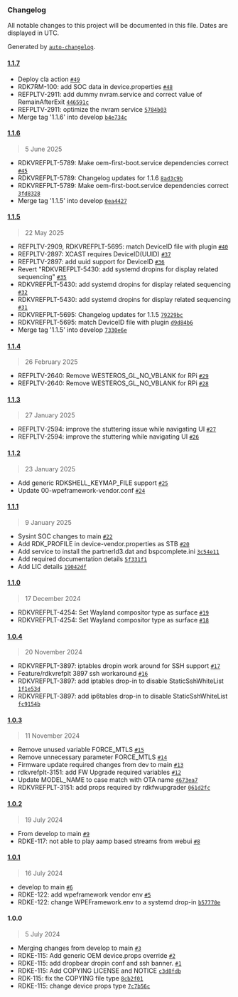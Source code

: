 ### Changelog

All notable changes to this project will be documented in this file. Dates are displayed in UTC.

Generated by [`auto-changelog`](https://github.com/CookPete/auto-changelog).

#### [1.1.7](https://github.com/rdkcentral/rdkvhal-sysint-raspberrypi4/compare/1.1.6...1.1.7)

- Deploy cla action [`#49`](https://github.com/rdkcentral/rdkvhal-sysint-raspberrypi4/pull/49)
- RDK7RM-100: add SOC data in device.properties [`#48`](https://github.com/rdkcentral/rdkvhal-sysint-raspberrypi4/pull/48)
- REFPLTV-2911: add dummy nvram.service and correct value of RemainAfterExit [`446591c`](https://github.com/rdkcentral/rdkvhal-sysint-raspberrypi4/commit/446591cf80c258513f49177d9a82cc5b6ee1b467)
- REFPLTV-2911: optimize the nvram service [`5784b03`](https://github.com/rdkcentral/rdkvhal-sysint-raspberrypi4/commit/5784b03cf58f9e195adba8674b271a287e95dd40)
- Merge tag '1.1.6' into develop [`b4e734c`](https://github.com/rdkcentral/rdkvhal-sysint-raspberrypi4/commit/b4e734c94df4689068f387601a0f844601a225ea)

#### [1.1.6](https://github.com/rdkcentral/rdkvhal-sysint-raspberrypi4/compare/1.1.5...1.1.6)

> 5 June 2025

- RDKVREFPLT-5789: Make oem-first-boot.service dependencies correct  [`#45`](https://github.com/rdkcentral/rdkvhal-sysint-raspberrypi4/pull/45)
- RDKVREFPLT-5789: Changelog updates for 1.1.6 [`8ad3c9b`](https://github.com/rdkcentral/rdkvhal-sysint-raspberrypi4/commit/8ad3c9b59f474ceb7ca7dcb933701bb85ba8fa1f)
- RDKVREFPLT-5789: Make oem-first-boot.service dependencies correct [`3fd8328`](https://github.com/rdkcentral/rdkvhal-sysint-raspberrypi4/commit/3fd8328c46482b75294f18bbb175515532974c10)
- Merge tag '1.1.5' into develop [`0ea4427`](https://github.com/rdkcentral/rdkvhal-sysint-raspberrypi4/commit/0ea442749e50df94564e0cae6a5d1aa76cd6b82f)

#### [1.1.5](https://github.com/rdkcentral/rdkvhal-sysint-raspberrypi4/compare/1.1.4...1.1.5)

> 22 May 2025

- REFPLTV-2909, RDKVREFPLT-5695: match DeviceID file with plugin [`#40`](https://github.com/rdkcentral/rdkvhal-sysint-raspberrypi4/pull/40)
- REFPLTV-2897: XCAST requires DeviceID(UUID) [`#37`](https://github.com/rdkcentral/rdkvhal-sysint-raspberrypi4/pull/37)
- REFPLTV-2897: add uuid support for DeviceID [`#36`](https://github.com/rdkcentral/rdkvhal-sysint-raspberrypi4/pull/36)
- Revert "RDKVREFPLT-5430: add systemd dropins for display related sequencing" [`#35`](https://github.com/rdkcentral/rdkvhal-sysint-raspberrypi4/pull/35)
- RDKVREFPLT-5430: add systemd dropins for display related sequencing [`#32`](https://github.com/rdkcentral/rdkvhal-sysint-raspberrypi4/pull/32)
- RDKVREFPLT-5430: add systemd dropins for display related sequencing [`#31`](https://github.com/rdkcentral/rdkvhal-sysint-raspberrypi4/pull/31)
- RDKVREFPLT-5695: Changelog updates for 1.1.5 [`79229bc`](https://github.com/rdkcentral/rdkvhal-sysint-raspberrypi4/commit/79229bc8b13e2991628251d16737cd4ec6ea798e)
- RDKVREFPLT-5695: match DeviceID file with plugin [`d9d84b6`](https://github.com/rdkcentral/rdkvhal-sysint-raspberrypi4/commit/d9d84b6abb8b8b8dc5f0f3de5211a0a5ab04f4d0)
- Merge tag '1.1.5' into develop [`7330e6e`](https://github.com/rdkcentral/rdkvhal-sysint-raspberrypi4/commit/7330e6ea536d57bb405a0317463da87698a2239b)

#### [1.1.4](https://github.com/rdkcentral/rdkvhal-sysint-raspberrypi4/compare/1.1.3...1.1.4)

> 26 February 2025

- REFPLTV-2640: Remove WESTEROS_GL_NO_VBLANK for RPi  [`#29`](https://github.com/rdkcentral/rdkvhal-sysint-raspberrypi4/pull/29)
- REFPLTV-2640: Remove WESTEROS_GL_NO_VBLANK for RPi [`#28`](https://github.com/rdkcentral/rdkvhal-sysint-raspberrypi4/pull/28)

#### [1.1.3](https://github.com/rdkcentral/rdkvhal-sysint-raspberrypi4/compare/1.1.2...1.1.3)

> 27 January 2025

- REFPLTV-2594: improve the stuttering issue while navigating UI [`#27`](https://github.com/rdkcentral/rdkvhal-sysint-raspberrypi4/pull/27)
- REFPLTV-2594: improve the stuttering while navigating UI [`#26`](https://github.com/rdkcentral/rdkvhal-sysint-raspberrypi4/pull/26)

#### [1.1.2](https://github.com/rdkcentral/rdkvhal-sysint-raspberrypi4/compare/1.1.1...1.1.2)

> 23 January 2025

- Add generic RDKSHELL_KEYMAP_FILE support [`#25`](https://github.com/rdkcentral/rdkvhal-sysint-raspberrypi4/pull/25)
- Update 00-wpeframework-vendor.conf [`#24`](https://github.com/rdkcentral/rdkvhal-sysint-raspberrypi4/pull/24)

#### [1.1.1](https://github.com/rdkcentral/rdkvhal-sysint-raspberrypi4/compare/1.1.0...1.1.1)

> 9 January 2025

- Sysint SOC changes to main [`#22`](https://github.com/rdkcentral/rdkvhal-sysint-raspberrypi4/pull/22)
- Add RDK_PROFILE in device-vendor.properties as STB [`#20`](https://github.com/rdkcentral/rdkvhal-sysint-raspberrypi4/pull/20)
- Add service to install the partnerId3.dat and bspcomplete.ini [`3c54e11`](https://github.com/rdkcentral/rdkvhal-sysint-raspberrypi4/commit/3c54e11e22f24e81cb909b18a33f3d5e35761ebd)
- Add required documentation details [`5f331f1`](https://github.com/rdkcentral/rdkvhal-sysint-raspberrypi4/commit/5f331f1465d320cf36c7271644ea1fa342f0620a)
- Add LIC details [`19042df`](https://github.com/rdkcentral/rdkvhal-sysint-raspberrypi4/commit/19042df2033b166c6629abbf69590805d066295e)

#### [1.1.0](https://github.com/rdkcentral/rdkvhal-sysint-raspberrypi4/compare/1.0.4...1.1.0)

> 17 December 2024

- RDKVREFPLT-4254: Set Wayland compositor type as surface  [`#19`](https://github.com/rdkcentral/rdkvhal-sysint-raspberrypi4/pull/19)
- RDKVREFPLT-4254: Set Wayland compositor type as surface [`#18`](https://github.com/rdkcentral/rdkvhal-sysint-raspberrypi4/pull/18)

#### [1.0.4](https://github.com/rdkcentral/rdkvhal-sysint-raspberrypi4/compare/1.0.3...1.0.4)

> 20 November 2024

- RDKVREFPLT-3897: iptables dropin work around for SSH support [`#17`](https://github.com/rdkcentral/rdkvhal-sysint-raspberrypi4/pull/17)
- Feature/rdkvrefplt 3897 ssh workaround [`#16`](https://github.com/rdkcentral/rdkvhal-sysint-raspberrypi4/pull/16)
- RDKVREFPLT-3897: add iptables drop-in to disable StaticSshWhiteList [`1f1e53d`](https://github.com/rdkcentral/rdkvhal-sysint-raspberrypi4/commit/1f1e53d329a6760997b586bd4125ba332b98855c)
- RDKVREFPLT-3897: add ip6tables drop-in to disable StaticSshWhiteList [`fc9154b`](https://github.com/rdkcentral/rdkvhal-sysint-raspberrypi4/commit/fc9154bc94b434e504ea082795c9f14aca14186b)

#### [1.0.3](https://github.com/rdkcentral/rdkvhal-sysint-raspberrypi4/compare/1.0.2...1.0.3)

> 11 November 2024

- Remove unused variable FORCE_MTLS [`#15`](https://github.com/rdkcentral/rdkvhal-sysint-raspberrypi4/pull/15)
- Remove unnecessary parameter FORCE_MTLS [`#14`](https://github.com/rdkcentral/rdkvhal-sysint-raspberrypi4/pull/14)
- Firmware update required changes from dev to main [`#13`](https://github.com/rdkcentral/rdkvhal-sysint-raspberrypi4/pull/13)
- rdkvrefplt-3151: add FW Upgrade required variables [`#12`](https://github.com/rdkcentral/rdkvhal-sysint-raspberrypi4/pull/12)
- Update MODEL_NAME to case match with OTA name [`4673ea7`](https://github.com/rdkcentral/rdkvhal-sysint-raspberrypi4/commit/4673ea79e6170192609d687e6e52d83f3f914f86)
- RDKVREFPLT-3151: add props required by rdkfwupgrader [`061d2fc`](https://github.com/rdkcentral/rdkvhal-sysint-raspberrypi4/commit/061d2fc12ca3d48323896fc087b5a47b34f8c419)

#### [1.0.2](https://github.com/rdkcentral/rdkvhal-sysint-raspberrypi4/compare/1.0.1...1.0.2)

> 19 July 2024

- From develop to main [`#9`](https://github.com/rdkcentral/rdkvhal-sysint-raspberrypi4/pull/9)
- RDKE-117: not able to play aamp based streams from webui [`#8`](https://github.com/rdkcentral/rdkvhal-sysint-raspberrypi4/pull/8)

#### [1.0.1](https://github.com/rdkcentral/rdkvhal-sysint-raspberrypi4/compare/1.0.0...1.0.1)

> 16 July 2024

- develop to main [`#6`](https://github.com/rdkcentral/rdkvhal-sysint-raspberrypi4/pull/6)
- RDKE-122: add wpeframework vendor env [`#5`](https://github.com/rdkcentral/rdkvhal-sysint-raspberrypi4/pull/5)
- RDKE-122: change WPEFramework.env to a systemd drop-in [`b57770e`](https://github.com/rdkcentral/rdkvhal-sysint-raspberrypi4/commit/b57770ef4a6c4b0d8ba7098e1788ac7504d05c7c)

#### 1.0.0

> 5 July 2024

- Merging changes from develop to main [`#3`](https://github.com/rdkcentral/rdkvhal-sysint-raspberrypi4/pull/3)
- RDKE-115: Add generic OEM device.props override [`#2`](https://github.com/rdkcentral/rdkvhal-sysint-raspberrypi4/pull/2)
- RDKE-115: add dropbear dropin conf and ssh banner. [`#1`](https://github.com/rdkcentral/rdkvhal-sysint-raspberrypi4/pull/1)
- RDKE-115: Add COPYING LICENSE and NOTICE [`c3d8fdb`](https://github.com/rdkcentral/rdkvhal-sysint-raspberrypi4/commit/c3d8fdb6ec4b763fddca00831758c099597791de)
- RDK-115: fix the COPYING file type [`8cb2f01`](https://github.com/rdkcentral/rdkvhal-sysint-raspberrypi4/commit/8cb2f019e5c84f18bf2fc3a9f0ac389b844ebf64)
- RDKE-115: change device props type [`7c7b56c`](https://github.com/rdkcentral/rdkvhal-sysint-raspberrypi4/commit/7c7b56cab955ca61714492938d33d7b96b8b9faa)
